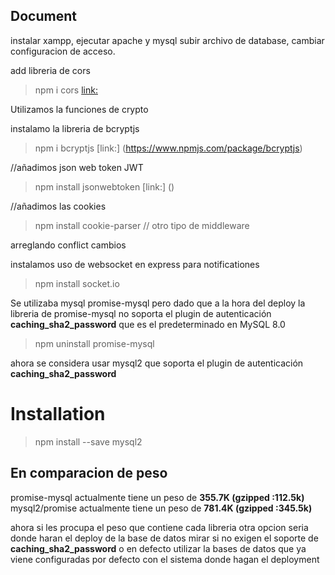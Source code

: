 ## Document
instalar xampp, ejecutar apache y mysql
subir archivo de database, cambiar configuracion de acceso.

add libreria de cors
> npm i cors [link:](https://www.npmjs.com/package/cors)

Utilizamos la funciones de crypto 

instalamo la libreria de bcryptjs
> npm i bcryptjs [link:] (https://www.npmjs.com/package/bcryptjs)

//añadimos json web token JWT
> npm install jsonwebtoken [link:] ()

//añadimos las cookies
 > npm install cookie-parser // otro tipo de middleware

arreglando conflict cambios

instalamos uso de websocket en express para notificationes
> npm install socket.io

Se utilizaba mysql promise-mysql pero dado que a la hora del deploy la libreria de promise-mysql no soporta el plugin de autenticación **caching_sha2_password** que es el predeterminado en MySQL 8.0
> npm uninstall promise-mysql

ahora se considera usar mysql2 que soporta el plugin de autenticación **caching_sha2_password**
# Installation
> npm install --save mysql2

## En comparacion de peso
promise-mysql actualmente tiene un peso de **355.7K (gzipped :112.5k)** 
mysql2/promise actualmente tiene un peso de **781.4K (gzipped :345.5k)**

ahora si les procupa el peso que contiene cada libreria otra opcion seria
donde haran el deploy de la base de datos mirar si no exigen el soporte de **caching_sha2_password** o en defecto utilizar la bases de datos que ya viene configuradas por defecto con el sistema donde hagan el deployment